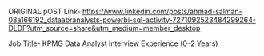 ORIGINAL pOST Link-
https://www.linkedin.com/posts/ahmad-salman-08a166192_dataabranalysts-powerbi-sql-activity-7271092523484299264-DLDF?utm_source=share&utm_medium=member_desktop

Job Title-
KPMG Data Analyst Interview Experience (0–2 Years)
